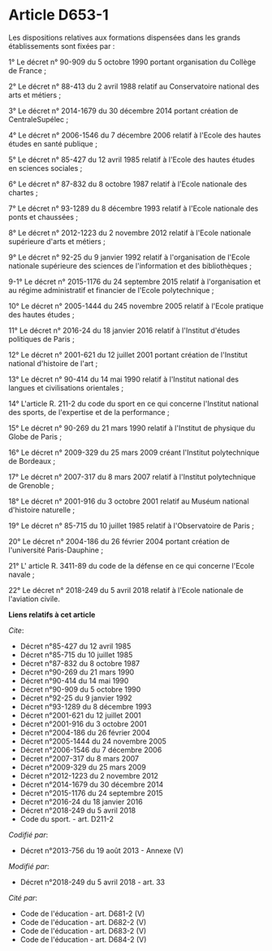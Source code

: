 # Article D653-1

Les dispositions relatives aux formations dispensées dans les grands établissements sont fixées par : 

1° Le décret n° 90-909 du 5 octobre 1990 portant organisation du Collège de France ; 

2° Le décret n° 88-413 du 2 avril 1988 relatif au Conservatoire national des arts et métiers ; 

3° Le décret n° 2014-1679 du 30 décembre 2014 portant création de CentraleSupélec ; 

4° Le décret n° 2006-1546 du 7 décembre 2006 relatif à l'Ecole des hautes études en santé publique ; 

5° Le décret n° 85-427 du 12 avril 1985 relatif à l'Ecole des hautes études en sciences sociales ; 

6° Le décret n° 87-832 du 8 octobre 1987 relatif à l'Ecole nationale des chartes ; 

7° Le décret n° 93-1289 du 8 décembre 1993 relatif à l'Ecole nationale des ponts et chaussées ; 

8° Le décret n° 2012-1223 du 2 novembre 2012 relatif à l'Ecole nationale supérieure d'arts et métiers ; 

9° Le décret n° 92-25 du 9 janvier 1992 relatif à l'organisation de l'Ecole nationale supérieure des sciences de
l'information et des bibliothèques ; 

9-1° Le décret n° 2015-1176 du 24 septembre 2015 relatif à l'organisation et au régime administratif et financier de l'Ecole
polytechnique ; 

10° Le décret n° 2005-1444 du 245 novembre 2005 relatif à l'Ecole pratique des hautes études ; 

11° Le décret n° 2016-24 du 18 janvier 2016 relatif à l'Institut d'études politiques de Paris ; 

12° Le décret n° 2001-621 du 12 juillet 2001 portant création de l'Institut national d'histoire de l'art ; 

13° Le décret n° 90-414 du 14 mai 1990 relatif à l'Institut national des langues et civilisations orientales ; 

14° L'article R. 211-2 du code du sport en ce qui concerne l'Institut national des sports, de l'expertise et de la
performance ; 

15° Le décret n° 90-269 du 21 mars 1990 relatif à l'Institut de physique du Globe de Paris ; 

16° Le décret n° 2009-329 du 25 mars 2009 créant l'Institut polytechnique de Bordeaux ; 

17° Le décret n° 2007-317 du 8 mars 2007 relatif à l'Institut polytechnique de Grenoble ; 

18° Le décret n° 2001-916 du 3 octobre 2001 relatif au Muséum national d'histoire naturelle ; 

19° Le décret n° 85-715 du 10 juillet 1985 relatif à l'Observatoire de Paris ; 

20° Le  décret n° 2004-186 du 26 février 2004  portant création de l'université Paris-Dauphine ; 

21° L' article R. 3411-89 du code de la défense  en ce qui concerne l'Ecole navale ; 

22° Le décret n° 2018-249 du 5 avril 2018 relatif à l'Ecole nationale de l'aviation civile.

**Liens relatifs à cet article**

_Cite_:

  - Décret n°85-427 du 12 avril 1985
  - Décret n°85-715 du 10 juillet 1985
  - Décret n°87-832 du 8 octobre 1987
  - Décret n°90-269 du 21 mars 1990
  - Décret n°90-414 du 14 mai 1990
  - Décret n°90-909 du 5 octobre 1990
  - Décret n°92-25 du 9 janvier 1992
  - Décret n°93-1289 du 8 décembre 1993
  - Décret n°2001-621 du 12 juillet 2001
  - Décret n°2001-916 du 3 octobre 2001
  - Décret n°2004-186 du 26 février 2004
  - Décret n°2005-1444 du 24 novembre 2005
  - Décret n°2006-1546 du 7 décembre 2006
  - Décret n°2007-317 du 8 mars 2007
  - Décret n°2009-329 du 25 mars 2009
  - Décret n°2012-1223 du 2 novembre 2012
  - Décret n°2014-1679 du 30 décembre 2014
  - Décret n°2015-1176 du 24 septembre 2015
  - Décret n°2016-24 du 18 janvier 2016
  - Décret n°2018-249 du 5 avril 2018
  - Code du sport. - art. D211-2

_Codifié par_:

  - Décret n°2013-756 du 19 août 2013 -  Annexe (V)

_Modifié par_:

  - Décret n°2018-249 du 5 avril 2018 - art. 33

_Cité par_:

  - Code de l'éducation - art. D681-2 (V)
  - Code de l'éducation - art. D682-2 (V)
  - Code de l'éducation - art. D683-2 (V)
  - Code de l'éducation - art. D684-2 (V)
